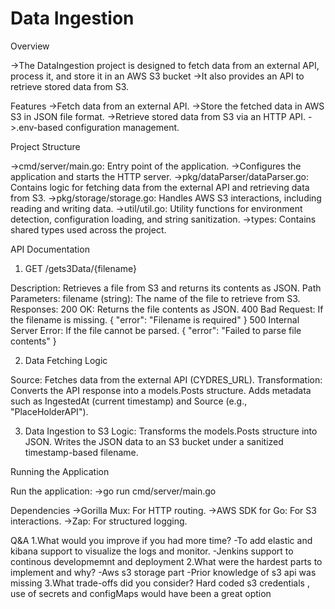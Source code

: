 # Data Ingestion
Overview

->The DataIngestion project is designed to fetch data from an external API, process it, and store it in an AWS S3 bucket
->It also provides an API to retrieve stored data from S3.

Features
->Fetch data from an external API.
->Store the fetched data in AWS S3 in JSON file format.
->Retrieve stored data from S3 via an HTTP API.
->.env-based configuration management.

Project Structure

->cmd/server/main.go: Entry point of the application.
->Configures the application and starts the HTTP server.
->pkg/dataParser/dataParser.go: Contains logic for fetching data from the external API and retrieving data from S3.
->pkg/storage/storage.go: Handles AWS S3 interactions, including reading and writing data.
->util/util.go: Utility functions for environment detection, configuration loading, and string sanitization.
->types: Contains shared types used across the project.



API Documentation

1. GET /gets3Data/{filename}

Description: Retrieves a file from S3 and returns its contents as JSON.
Path Parameters:
    filename (string): The name of the file to retrieve from S3.
Responses:
    200 OK: Returns the file contents as JSON.
    400 Bad Request: If the filename is missing.
    { "error": "Filename is required" }
    500 Internal Server Error: If the file  cannot be parsed.
    { "error": "Failed to parse file contents" }

2. Data Fetching Logic

Source: Fetches data from the external API (CYDRES_URL).
    Transformation:
    Converts the API response into a models.Posts structure.
    Adds metadata such as IngestedAt (current timestamp) and Source (e.g., "PlaceHolderAPI").

3. Data Ingestion to S3
Logic:
    Transforms the models.Posts structure into JSON.
    Writes the JSON data to an S3 bucket under a sanitized timestamp-based filename.



Running the Application

Run the application:
->go run cmd/server/main.go

Dependencies
->Gorilla Mux: For HTTP routing.
->AWS SDK for Go: For S3 interactions.
->Zap: For structured logging.


Q&A
1.What would you improve if you had more time?
    -To add elastic and kibana support to visualize the logs and monitor.
    -Jenkins support to continous developmemnt and deployment 
2.What were the hardest parts to implement and why?
    -Aws s3 storage part 
    -Prior knowledge of s3 api was missing 
3.What trade-offs did you consider?
    Hard coded s3 credentials , use of secrets and configMaps would have been a great option
